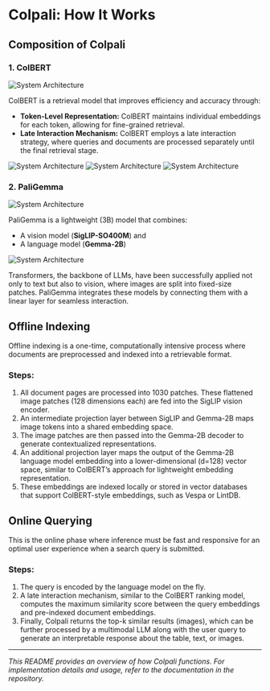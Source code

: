 # Colpali: How It Works

## Composition of Colpali

### 1. ColBERT

![System Architecture](imagescolpali.png)

ColBERT is a retrieval model that improves efficiency and accuracy through:

- **Token-Level Representation:** ColBERT maintains individual embeddings for each token, allowing for fine-grained retrieval.
- **Late Interaction Mechanism:** ColBERT employs a late interaction strategy, where queries and documents are processed separately until the final retrieval stage.

![System Architecture](colbert1.png)
![System Architecture](colbert2.png)
![System Architecture](colbert3.png)

### 2. PaliGemma

![System Architecture](vit.png)


PaliGemma is a lightweight (3B) model that combines:
- A vision model (**SigLIP-SO400M**) and 
- A language model (**Gemma-2B**)

![System Architecture](gemma.png)

Transformers, the backbone of LLMs, have been successfully applied not only to text but also to vision, where images are split into fixed-size patches. PaliGemma integrates these models by connecting them with a linear layer for seamless interaction.

## Offline Indexing

Offline indexing is a one-time, computationally intensive process where documents are preprocessed and indexed into a retrievable format.

### Steps:
1. All document pages are processed into 1030 patches. These flattened image patches (128 dimensions each) are fed into the SigLIP vision encoder.
2. An intermediate projection layer between SigLIP and Gemma-2B maps image tokens into a shared embedding space.
3. The image patches are then passed into the Gemma-2B decoder to generate contextualized representations.
4. An additional projection layer maps the output of the Gemma-2B language model embedding into a lower-dimensional (d=128) vector space, similar to ColBERT’s approach for lightweight embedding representation.
5. These embeddings are indexed locally or stored in vector databases that support ColBERT-style embeddings, such as Vespa or LintDB.

## Online Querying

This is the online phase where inference must be fast and responsive for an optimal user experience when a search query is submitted.

### Steps:
1. The query is encoded by the language model on the fly.
2. A late interaction mechanism, similar to the ColBERT ranking model, computes the maximum similarity score between the query embeddings and pre-indexed document embeddings.
3. Finally, Colpali returns the top-k similar results (images), which can be further processed by a multimodal LLM along with the user query to generate an interpretable response about the table, text, or images.

---

_This README provides an overview of how Colpali functions. For implementation details and usage, refer to the documentation in the repository._
